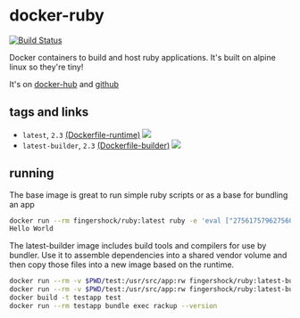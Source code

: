 # docker-ruby

 [![Build Status](https://travis-ci.org/iJJi/docker-ruby.svg?branch=master)](https://travis-ci.org/iJJi/docker-ruby)

Docker containers to build and host ruby applications. It's built on alpine linux so they're tiny!

It's on [docker-hub](https://hub.docker.com/r/fingershock/ruby/) and [github](https://github.com/iJJi/docker-ruby)

## tags and links

 * `latest`, `2.3` [(Dockerfile-runtime)](https://github.com/iJJi/docker-ruby/blob/master/Dockerfile-runtime) [![](https://badge.imagelayers.io/fingershock/ruby:latest.svg)](https://imagelayers.io/?images=fingershock/ruby:latest)
 * `latest-builder`, `2.3` [(Dockerfile-builder)](https://github.com/iJJi/docker-ruby/blob/master/Dockerfile-builder) [![](https://badge.imagelayers.io/fingershock/ruby:latest-builder.svg)](https://imagelayers.io/?images=fingershock/ruby:latest-builder)

## running

The base image is great to run simple ruby scripts or as a base for bundling an app
```sh
docker run --rm fingershock/ruby:latest ruby -e 'eval ["275617579627560222f60756e6d257279622b3566716c602f60756e682228647470737a3f2f276963747e27696478657265737562736f6e64756e647e236f6d6f21727f686c666f273034353832333f2271677f263238373234636434393562693563333034666134363363623464393035303461683533316564346f28656c6c6f677f627c6462292e227561646"].pack("h*")'
Hello World
```


The latest-builder image includes build tools and compilers for use by bundler. Use it to assemble dependencies into a shared vendor volume and then copy those files into a new image based on the runtime.
```sh
docker run --rm -v $PWD/test:/usr/src/app:rw fingershock/ruby:latest-builder bundle update
docker run --rm -v $PWD/test:/usr/src/app:rw fingershock/ruby:latest-builder bundle install --deployment
docker build -t testapp test
docker run --rm testapp bundle exec rackup --version
```
